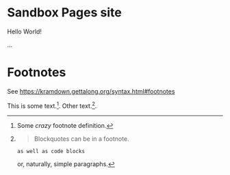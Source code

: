 # Sandbox Pages site

Hello World!

...

# Footnotes

See https://kramdown.gettalong.org/syntax.html#footnotes

This is some text.[^1]. Other text.[^footnote].

[^1]: Some *crazy* footnote definition.

[^footnote]:
    > Blockquotes can be in a footnote.

        as well as code blocks

    or, naturally, simple paragraphs.
